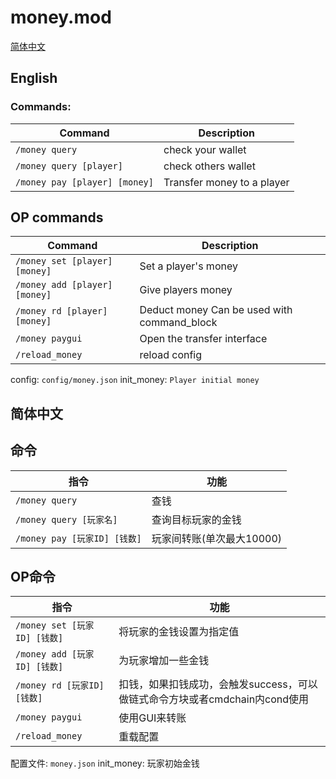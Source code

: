 # money.mod
[简体中文](#%e7%ae%80%e4%bd%93%e4%b8%ad%e6%96%87)
## English
### Commands:
| Command | Description |
| - | - |
| `/money query` | check your wallet |
| `/money query [player]` | check others wallet |
| `/money pay [player] [money]` | Transfer money to a player |

## OP commands
| Command | Description |
| - | - |
| `/money set [player] [money]` | Set a player's money |
| `/money add [player] [money]` | Give players money |
| `/money rd [player] [money]` | Deduct money Can be used with command_block |
| `/money paygui` | Open the transfer interface |
| `/reload_money` | reload config |

config: `config/money.json`
init_money: `Player initial money`

## 简体中文
## 命令
| 指令 | 功能 |
| - | - |
| `/money query` | 查钱 |
| `/money query [玩家名]` | 查询目标玩家的金钱 |
| `/money pay [玩家ID] [钱数]` | 玩家间转账(单次最大10000) |
## OP命令
| 指令 | 功能 |
| - | - |
| `/money set [玩家ID] [钱数]` | 将玩家的金钱设置为指定值 |
| `/money add [玩家ID] [钱数]` | 为玩家增加一些金钱 |
| `/money rd [玩家ID] [钱数]` | 扣钱，如果扣钱成功，会触发success，可以做链式命令方块或者cmdchain内cond使用 |
| `/money paygui` | 使用GUI来转账 |
| `/reload_money` | 重载配置 |

配置文件: `money.json`
init_money: 玩家初始金钱
